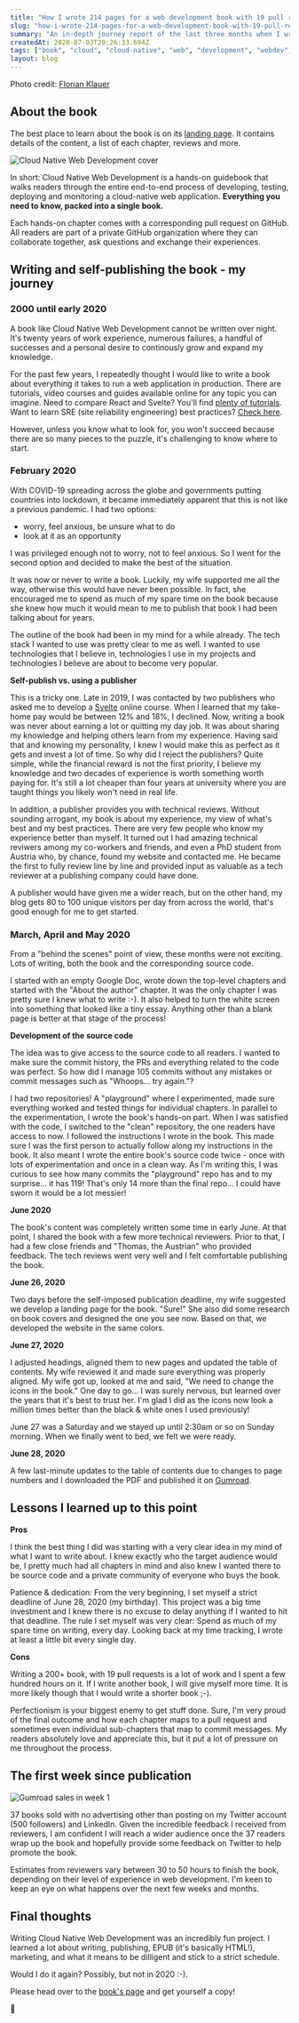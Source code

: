```yaml
---
title: "How I wrote 214 pages for a web development book with 19 pull requests in 3 months"
slug: "how-i-wrote-214-pages-for-a-web-development-book-with-19-pull-requests-in-3-months"
summary: "An in-depth journey report of the last three months when I wrote the Cloud Native Web Development book. Why did I write it? How did I develop the source code? Why do I self-publish? What has the post-publication experience been like?"
createdAt: 2020-07-03T20:26:33.694Z
tags: ["book", "cloud", "cloud-native", "web", "development", "webdev", "community", "self-publish"]
layout: blog
---
```


<script>
  export let data;
  const assetsBasePath = `/blog/${data.slug}`;
</script>

Photo credit: [Florian Klauer](https://unsplash.com/@florianklauer?utm_source=unsplash&amp;utm_medium=referral&amp;utm_content=creditCopyText)

## About the book

The best place to learn about the book is on its [landing page](/cloud-native-web-development). It contains
details of the content, a list of each chapter, reviews and more.

![Cloud Native Web Development cover]({assetsBasePath}/2.jpg)

In short: Cloud Native Web Development is a hands-on guidebook that walks readers through the entire end-to-end
process of developing, testing, deploying and monitoring a cloud-native web application.
**Everything you need to know, packed into a single book.**

Each hands-on chapter comes with a corresponding pull request on GitHub. All readers are part of a private GitHub
organization where they can collaborate together, ask questions and exchange their experiences.

## Writing and self-publishing the book - my journey

### 2000 until early 2020

A book like Cloud Native Web Development cannot be written over night. It's twenty years of work experience,
numerous failures, a handful of successes and a personal desire to continously grow and expand my knowledge.

For the past few years, I repeatedly thought I would like to write a book about everything it takes to run a
web application in production. There are tutorials, video courses and guides available online for any topic
you can imagine. Need to compare React and Svelte? You'll find
[plenty of tutorials](/blog/why-i-moved-from-react-to-svelte-and-why-others-will-follow). Want to learn SRE
(site reliability engineering) best practices? [Check here](https://landing.google.com/sre/books/).

However, unless you know what to look for, you won't succeed because there are so many pieces to the puzzle,
it's challenging to know where to start.

### February 2020

With COVID-19 spreading across the globe and governments putting countries into lockdown, it became immediately
apparent that this is not like a previous pandemic. I had two options:
* worry, feel anxious, be unsure what to do
* look at it as an opportunity

I was privileged enough not to worry, not to feel anxious. So I went for the second option and decided to make
the best of the situation.

It was now or never to write a book. Luckily, my wife supported me all the way, otherwise this would have never
been possible. In fact, she encouraged me to spend as much of my spare time on the book because she knew how much
it would mean to me to publish that book I had been talking about for years.

The outline of the book had been in my mind for a while already. The tech stack I wanted to use was pretty clear
to me as well. I wanted to use technologies that I believe in, technologies I use in my projects and technologies
I believe are about to become very popular.

**Self-publish vs. using a publisher**

This is a tricky one. Late in 2019, I was contacted by two publishers who asked me to develop a [Svelte](https://svelte.dev/)
online course. When I learned that my take-home pay would be between 12% and 18%, I declined. Now, writing a book
was never about earning a lot or quitting my day job. It was about sharing my knowledge and helping others learn from
my experience. Having said that and knowing my personality, I knew I would make this as perfect as it gets and invest
a lot of time. So why did I reject the publishers? Quite simple, while the financial reward is not the first priority,
I believe my knowledge and two decades of experience is worth something worth paying for. It's still a lot cheaper than
four years at university where you are taught things you likely won't need in real life.

In addition, a publisher provides you with technical reviews. Without sounding arrogant, my book is about my experience,
my view of what's best and my best practices. There are very few people who know my experience better than myself.
It turned out I had amazing technical reviwers among my co-workers and friends, and even a PhD student from Austria
who, by chance, found my website and contacted me. He became the first to fully review line by line and provided
input as valuable as a tech reviewer at a publishing company could have done.

A publisher would have given me a wider reach, but on the other hand, my blog gets 80 to 100 unique visitors per day
from across the world, that's good enough for me to get started.

### March, April and May 2020

From a "behind the scenes" point of view, these months were not exciting. Lots of writing, both the book and the
corresponding source code.

I started with an empty Google Doc, wrote down the top-level chapters and started with the "About the author" chapter. It
was the only chapter I was pretty sure I knew what to write :-). It also helped to turn the white screen into
something that looked like a tiny essay. Anything other than a blank page is better at that stage of the process!

**Development of the source code**

The idea was to give access to the source code to all readers. I wanted to make sure the commit history, the PRs and
everything related to the code was perfect. So how did I manage 105 commits without any mistakes or commit messages
such as "Whoops... try again."?

I had two repositories! A "playground" where I experimented, made sure everything worked and tested things for
individual chapters. In parallel to the experimentation, I wrote the book's hands-on part. When I was satisfied
with the code, I switched to the "clean" repository, the one readers have access to now. I followed the instructions
I wrote in the book. This made sure I was the first person to actually follow along my instructions in the book.
It also meant I wrote the entire book's source code twice - once with lots of experimentation and once in a clean way.
As I'm writing this, I was curious to see how many commits the "playground" repo has and to my surprise... it has 119!
That's only 14 more than the final repo... I could have sworn it would be a lot messier!

**June 2020**

The book's content was completely written some time in early June. At that point, I shared the book with a few more
technical reviewers. Prior to that, I had a few close friends and "Thomas, the Austrian" who provided feedback.
The tech reviews went very well and I felt comfortable publishing the book.

**June 26, 2020**

Two days before the self-imposed publication deadline, my wife suggested we develop a landing page for the book.
"Sure!" She also did some research on book covers and designed the one you see now. Based on that, we developed
the website in the same colors.

**June 27, 2020**

I adjusted headings, aligned them to new pages and updated the table of contents. My wife reviewed it and made
sure everything was properly aligned. My wife got up, looked at me and said, "We need to change the icons in the
book." One day to go... I was surely nervous, but learned over the years that it's best to trust her. I'm glad I
did as the icons now look a million times better than the black & white ones I used previously!

June 27 was a Saturday and we stayed up until 2:30am or so on Sunday morning. When we finally went to bed, we felt
we were ready.

**June 28, 2020**

A few last-minute updates to the table of contents due to changes to page numbers and I downloaded the PDF and
published it on [Gumroad](https://gum.co/cloud-native-web-development).

## Lessons I learned up to this point

**Pros**

I think the best thing I did was starting with a very clear idea in my mind of what I want to write about. I knew
exactly who the target audience would be, I pretty much had all chapters in mind and also knew I wanted there to be
source code and a private community of everyone who buys the book.

Patience & dedication: From the very beginning, I set myself a strict deadline of June 28, 2020 (my birthday).
This project was a big time investment and I knew there is no excuse to delay anything if I wanted to hit that deadline.
The rule I set myself was very clear: Spend as much of my spare time on writing, every day. Looking back at my time
tracking, I wrote at least a little bit every single day.

**Cons**

Writing a 200+ book, with 19 pull requests is a lot of work and I spent a few hundred hours on it. If I write
another book, I will give myself more time. It is more likely though that I would write a shorter book ;-).

Perfectionism is your biggest enemy to get stuff done. Sure, I'm very proud of the final outcome and how each
chapter maps to a pull request and sometimes even individual sub-chapters that map to commit messages. My readers
absolutely love and appreciate this, but it put a lot of pressure on me throughout the process.

## The first week since publication

![Gumroad sales in week 1]({assetsBasePath}/1.jpg)

37 books sold with no advertising other than posting on my Twitter account (500 followers) and LinkedIn.
Given the incredible feedback I received from reviewers, I am confident I will reach a wider audience once
the 37 readers wrap up the book and hopefully provide some feedback on Twitter to help promote the book.

Estimates from reviewers vary between 30 to 50 hours to finish the book, depending on their level of experience
in web development. I'm keen to keep an eye on what happens over the next few weeks and months.

## Final thoughts

Writing Cloud Native Web Development was an incredibly fun project. I learned a lot about writing, publishing,
EPUB (it's basically HTML!), marketing, and what it means to be dilligent and stick to a strict schedule.

Would I do it again? Possibly, but not in 2020 :-).

Please head over to the [book's page](/cloud-native-web-development) and get yourself a copy!

👋
